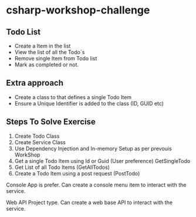 # csharp-workshop-challenge

## Todo List
* Create a Item in the list
* View the list of all the Todo`s
* Remove single Item from Todo list
* Mark as completed or not.

## Extra approach
* Create a class to that defines a single Todo Item
* Ensure a Unique Identifier is added to the class (ID, GUID etc)


## Steps To Solve Exercise
1. Create Todo Class
2. Create Service Class
3. Use Dependency Injection and In-memory Setup as per prevouis WorkShop
4. Get a single Todo Item using Id or Guid (User preference) GetSingleTodo
5. Get List of all Todo Items (GetAllTodos)
6. Create a Todo Item using a post request (PostTodo)


Console App is prefer. 
Can create a console menu item to interact with the service.

Web API Project type.
Can create a web base API to interact with the service.